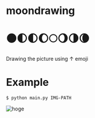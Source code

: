 # moondrawing


# 🌑🌓🌓🌔🌕🌖🌗🌘  
Drawing the picture using ↑ emoji 

# Example
`$ python main.py IMG-PATH`

![hoge](http://imgur.com/F5axWoK.png)
